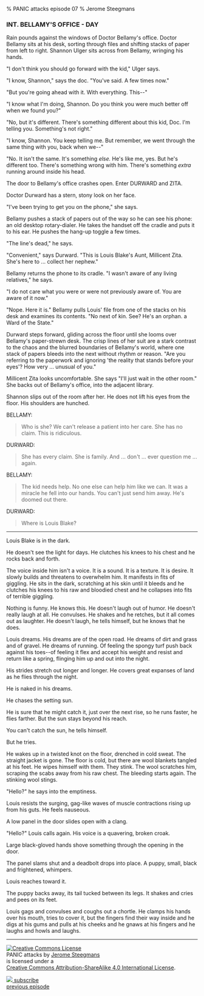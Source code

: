% PANIC attacks episode 07
% Jerome Steegmans

### INT. BELLAMY'S OFFICE - DAY

Rain pounds against the windows of Doctor Bellamy's office. Doctor Bellamy sits at his desk, sorting through files and shifting stacks of paper from left to right.  Shannon Ulger sits across from Bellamy, wringing his hands.

"I don't think you should go forward with the kid," Ulger says.

<!-- more -->

"I know, Shannon," says the doc. "You've said. A few times now."

"But you're going ahead with it. With everything. This--"

"I know what I'm doing, Shannon. Do you think you were much better off when
we found you?"

"No, but it's different. There's something different about this kid, Doc. I'm telling you. Something's not right."

"I know, Shannon. You keep telling me. But remember, we went through the same thing with you, back when we--"

"No. It isn't the same. It's something *else.* He's like me, yes. But he's
different too. There's something wrong with him. There's something *extra* running around inside his head.

The door to Bellamy's office crashes open. Enter DURWARD and ZITA.

Doctor Durward has a stern, stony look on her face. 

"I've been trying to get you on the phone," she says. 

Bellamy pushes a stack of papers out of the way so he can see his phone: an old desktop rotary-dialer. He takes the handset off the cradle and puts it to his ear. He pushes the hang-up toggle a few times.

"The line's dead," he says.

"Convenient," says Durward. "This is Louis Blake's Aunt, Millicent Zita. She's here to ... collect her nephew."

Bellamy returns the phone to its cradle. "I wasn't aware of any living relatives," he says. 

"I do not care what you were or were not previously aware of. You are aware of it now."

"Nope. Here it is." Bellamy pulls Louis' file from one of the stacks on his desk and examines its contents. "No next of kin. See? He's an orphan. a Ward of the State."

Durward steps forward, gliding across the floor until she looms over Bellamy's paper-strewn desk. The crisp lines of her suit are a stark contrast to the chaos and the blurred boundaries of Bellamy's world, where one stack of papers bleeds into the next without rhythm or reason. "Are you referring to the paperwork and ignoring 'the reality that stands before your eyes'? How very ... unusual of you." 

Millicent Zita looks uncomfortable. She says "I'll just wait in the other room." She backs out of Bellamy's office, into the adjacent library.

Shannon slips out of the room after her. He does not lift his eyes from the floor. His shoulders are hunched.

BELLAMY:

> Who is she? We can't release a patient into her care. She has no claim. This is ridiculous.

DURWARD:

> She has every claim. She is family. And ... don't ... ever question me ... again.

BELLAMY:

> The kid needs help. No one else can help him like we can. It was a miracle he fell into our hands. You can't just send him away. He's doomed out there. 

DURWARD:

> Where is Louis Blake?  

---

Louis Blake is in the dark. 

He doesn't see the light for days. He clutches his knees to his chest and he rocks back and forth. 

The voice inside him isn't a voice. It is a sound. It is a texture. It is desire. It slowly builds and threatens to overwhelm him. It manifests in fits of giggling. He sits in the dark, scratching at his skin until it bleeds and he clutches his knees to his raw and bloodied chest and he collapses into fits of terrible giggling.

Nothing is funny. He knows this. He doesn't laugh out of humor. He doesn't
really laugh at all. He convulses. He shakes and he retches, but it all comes out as laughter. He doesn't laugh, he tells himself, but he knows that he does.

Louis dreams. His dreams are of the open road. He dreams of dirt and grass and of gravel. He dreams of running. Of feeling the spongy turf push back against his toes--of feeling it flex and accept his weight and resist and return like a spring, flinging him up and out into the night.  

His strides stretch out longer and longer. He covers great expanses of land as he flies through the night. 

He is naked in his dreams. 

He chases the setting sun. 

He is sure that he might catch it, just over the next rise, so he runs faster, he flies farther. But the sun stays beyond his reach.

You can't catch the sun, he tells himself.

But he tries.

He wakes up in a twisted knot on the floor, drenched in cold sweat. The
straight jacket is gone. The floor is cold, but there are wool blankets tangled at his feet. He wipes himself with them. They stink. The wool scratches him, scraping the scabs away from his raw chest. The bleeding starts again. The stinking wool stings.

"Hello?" he says into the emptiness.

Louis resists the surging, gag-like waves of muscle contractions rising up
from his guts. He feels nauseous.

A low panel in the door slides open with a clang. 

"Hello?" Louis calls again. His voice is a quavering, broken croak.

Large black-gloved hands shove something through the opening in the door. 

The panel slams shut and a deadbolt drops into place. A puppy, small,
black and frightened, whimpers.

Louis reaches toward it.

The puppy backs away, its tail tucked between its legs. It shakes
and cries and pees on its feet.

Louis gags and convulses and coughs out a chortle. He clamps his hands over
his mouth, tries to cover it, but the fingers find their way inside and he
digs at his gums and pulls at his cheeks and he gnaws at his fingers and he
laughs and howls and laughs.
           
<!-- ### Next time in PANIC attacks -->


<!-- Shannon appears as a Lapdog to the management. "Don't put Louis through the tests," he says.  "Something terrible will happen. -->

<!-- As the moon rises, Durward locks a stray dog in the cell with Louis. -->

<!-- The voices in Louis' head: "Look away. You aren't ready for this." -->

<!-- PLOT: Louis has a showdown with Shannon Ulger --> 

<!-- PLOT: Louis and Shannon go out of their heads.  Like two territorial creatures forced into a too-small cage --> 

<!-- PLOT: They fight.  Break things.  Louis smashes through a window and disappears out into the night -->


<hr />
<div class="center">

<p><a rel="license" href="http://creativecommons.org/licenses/by-sa/4.0/"><img alt="Creative Commons License" style="border-width:0" src="https://i.creativecommons.org/l/by-sa/4.0/80x15.png" /></a>
</br>
<span xmlns:dct="http://purl.org/dc/terms/" property="dct:title">PANIC attacks</span> by <a xmlns:cc="http://creativecommons.org/ns#" href="http://www.caligopress.com/search/label/panic" property="cc:attributionName" rel="cc:attributionURL">Jerome Steegmans</a>
</br>
is licensed under a 
</br>
<a rel="license" href="http://creativecommons.org/licenses/by-sa/4.0/">Creative Commons Attribution-ShareAlike 4.0 International License</a>.
</p>

<p>
<a href="http://feeds.feedburner.com/caligopress/PANIC" target="_blank"><img src="https://googledrive.com/host/0B8EQKh2UPI-YbUlWNmNtbkVXaU0/graphics/feed-icon-16x16-gray.gif"> subscribe</a>
<br />
<a href="http://www.caligopress.com/2014/10/panic-attacks-episode-06.html">previous episode</a>
</p>
</div>